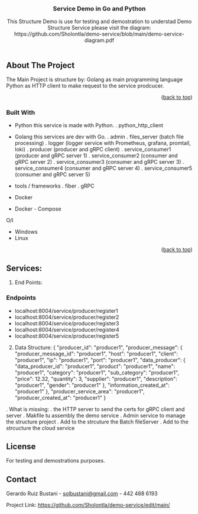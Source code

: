 <div id="top"></div>

<!-- Service Demo in Go and Python -->
<br />
<div align="center">
  <a href="[https://github.com/Sholontla](https://github.com/Sholontla/demo-service/edit/main](https://github.com/Sholontla/demo-service/edit/main/)">
  </a>

<h3 align="center">Service Demo in Go and Python</h3>

  <p align="center">
   This Structure Demo is use for testing and demostration to understad Demo Structure Service please visit the diagram: https://github.com/Sholontla/demo-service/blob/main/demo-service-diagram.pdf
    <br />
    <br />
  </p>
</div>

<!-- ABOUT THE PROJECT -->

## About The Project

The Main Project is structure by:
Golang as main programming language
Python as HTTP client to make request to the service prodcucer.


<p align="right">(<a href="#top">back to top</a>)</p>

### Built With

- Python
this service is made with Python.
  . python_http_client
  
- Golang
this services are dev with Go.
 . admin
 . files_server (batch file processing)
 . logger (logger service with Prometheus, grafana, promtail, loki)
 . producer (producer and gRPC client)
 . service_consumer1 (producer and gRPC server 1)
 . service_consumer2 (consumer and gRPC server 2)
 . service_consumer3 (consumer and gRPC server 3)
 . service_consumer4 (consumer and gRPC server 4)
 . service_consumer5 (consumer and gRPC server 5)

- tools / frameworks
  . fiber
  . gRPC 
- Docker
- Docker - Compose

O/I
- Windows
- Linux

<p align="right">(<a href="#top">back to top</a>)</p>

<!-- GETTING STARTED -->

## Services:

1. End Points:

### Endpoints

- localhost:8004/service/producer/register1
- localhost:8004/service/producer/register2
- localhost:8004/service/producer/register3
- localhost:8004/service/producer/register4
- localhost:8004/service/producer/register5

2. Data Structure:
{
  "producer_id": "producer1",
  "producer_message": {
      "producer_message_id": "producer1",
      "host": "producer1",
      "client": "producer1",
      "ip": "producer1",
      "port": "producer1",
      "data_producer": {
          "data_producer_id": "producer1",
          "product": "producer1",
          "name": "producer1",
          "category": "producer1",
          "sub_category": "producer1",
          "price": 12.32,
          "quantity": 3,
          "supplier": "producer1",
          "description": "producer1",
          "gender": "producer1"
      },
      "information_created_at": "producer1"
  },
  "producer_service_area": "producer1",
  "producer_created_at": "producer1"
}

. What is missing:
  . the HTTP server to send the certs for gRPC client and server
  . Makfile tu assembly the demo service
  . Admin service to manage the structure project
  . Add to the strcuture the Batch fileServer
  . Add to the strcucture the cloud service
  
## License

For testing and demostrations purposes.

<!-- CONTACT -->

## Contact

Gerardo Ruiz Bustani - solbustani@gmail.com - 442 488 6193

Project Link: https://github.com/Sholontla/demo-service/edit/main/

